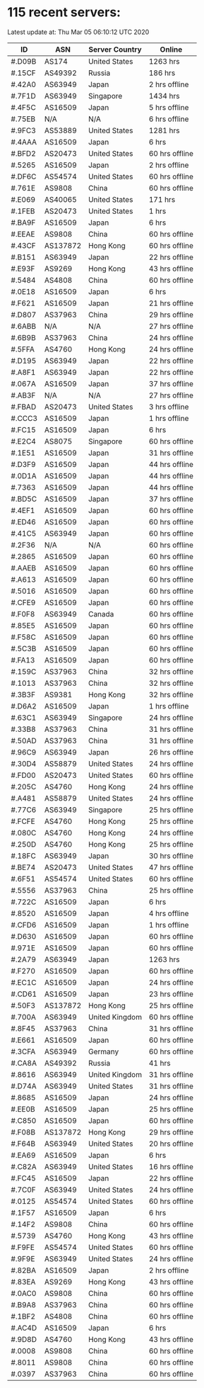 # 115 recent servers:

Latest update at: Thu Mar 05 06:10:12 UTC 2020

| ID | ASN | Server Country | Online |
| -- | --- | -------------- | ------ |
| #.D09B | AS174 | United States | 1263 hrs |
| #.15CF | AS49392 | Russia | 186 hrs |
| #.42A0 | AS63949 | Japan | 2 hrs offline |
| #.7F1D | AS63949 | Singapore | 1434 hrs |
| #.4F5C | AS16509 | Japan | 5 hrs offline |
| #.75EB | N/A | N/A | 6 hrs offline |
| #.9FC3 | AS53889 | United States | 1281 hrs |
| #.4AAA | AS16509 | Japan | 6 hrs |
| #.BFD2 | AS20473 | United States | 60 hrs offline |
| #.5265 | AS16509 | Japan | 2 hrs offline |
| #.DF6C | AS54574 | United States | 60 hrs offline |
| #.761E | AS9808 | China | 60 hrs offline |
| #.E069 | AS40065 | United States | 171 hrs |
| #.1FEB | AS20473 | United States | 1 hrs |
| #.BA9F | AS16509 | Japan | 6 hrs |
| #.EEAE | AS9808 | China | 60 hrs offline |
| #.43CF | AS137872 | Hong Kong | 60 hrs offline |
| #.B151 | AS63949 | Japan | 22 hrs offline |
| #.E93F | AS9269 | Hong Kong | 43 hrs offline |
| #.5484 | AS4808 | China | 60 hrs offline |
| #.0E18 | AS16509 | Japan | 6 hrs |
| #.F621 | AS16509 | Japan | 21 hrs offline |
| #.D807 | AS37963 | China | 29 hrs offline |
| #.6ABB | N/A | N/A | 27 hrs offline |
| #.6B9B | AS37963 | China | 24 hrs offline |
| #.5FFA | AS4760 | Hong Kong | 24 hrs offline |
| #.D195 | AS63949 | Japan | 22 hrs offline |
| #.A8F1 | AS63949 | Japan | 22 hrs offline |
| #.067A | AS16509 | Japan | 37 hrs offline |
| #.AB3F | N/A | N/A | 27 hrs offline |
| #.FBAD | AS20473 | United States | 3 hrs offline |
| #.CCC3 | AS16509 | Japan | 1 hrs offline |
| #.FC15 | AS16509 | Japan | 6 hrs |
| #.E2C4 | AS8075 | Singapore | 60 hrs offline |
| #.1E51 | AS16509 | Japan | 31 hrs offline |
| #.D3F9 | AS16509 | Japan | 44 hrs offline |
| #.0D1A | AS16509 | Japan | 44 hrs offline |
| #.7363 | AS16509 | Japan | 44 hrs offline |
| #.BD5C | AS16509 | Japan | 37 hrs offline |
| #.4EF1 | AS16509 | Japan | 60 hrs offline |
| #.ED46 | AS16509 | Japan | 60 hrs offline |
| #.41C5 | AS63949 | Japan | 60 hrs offline |
| #.2F36 | N/A | N/A | 60 hrs offline |
| #.2865 | AS16509 | Japan | 60 hrs offline |
| #.AAEB | AS16509 | Japan | 60 hrs offline |
| #.A613 | AS16509 | Japan | 60 hrs offline |
| #.5016 | AS16509 | Japan | 60 hrs offline |
| #.CFE9 | AS16509 | Japan | 60 hrs offline |
| #.F0F8 | AS63949 | Canada | 60 hrs offline |
| #.85E5 | AS16509 | Japan | 60 hrs offline |
| #.F58C | AS16509 | Japan | 60 hrs offline |
| #.5C3B | AS16509 | Japan | 60 hrs offline |
| #.FA13 | AS16509 | Japan | 60 hrs offline |
| #.159C | AS37963 | China | 32 hrs offline |
| #.1013 | AS37963 | China | 32 hrs offline |
| #.3B3F | AS9381 | Hong Kong | 32 hrs offline |
| #.D6A2 | AS16509 | Japan | 1 hrs offline |
| #.63C1 | AS63949 | Singapore | 24 hrs offline |
| #.33B8 | AS37963 | China | 31 hrs offline |
| #.50AD | AS37963 | China | 31 hrs offline |
| #.96C9 | AS63949 | Japan | 26 hrs offline |
| #.30D4 | AS58879 | United States | 24 hrs offline |
| #.FD00 | AS20473 | United States | 60 hrs offline |
| #.205C | AS4760 | Hong Kong | 24 hrs offline |
| #.A481 | AS58879 | United States | 24 hrs offline |
| #.77C6 | AS63949 | Singapore | 25 hrs offline |
| #.FCFE | AS4760 | Hong Kong | 25 hrs offline |
| #.080C | AS4760 | Hong Kong | 24 hrs offline |
| #.250D | AS4760 | Hong Kong | 25 hrs offline |
| #.18FC | AS63949 | Japan | 30 hrs offline |
| #.BE74 | AS20473 | United States | 47 hrs offline |
| #.6F51 | AS54574 | United States | 60 hrs offline |
| #.5556 | AS37963 | China | 25 hrs offline |
| #.722C | AS16509 | Japan | 6 hrs |
| #.8520 | AS16509 | Japan | 4 hrs offline |
| #.CFD6 | AS16509 | Japan | 1 hrs offline |
| #.D630 | AS16509 | Japan | 60 hrs offline |
| #.971E | AS16509 | Japan | 60 hrs offline |
| #.2A79 | AS63949 | Japan | 1263 hrs |
| #.F270 | AS16509 | Japan | 60 hrs offline |
| #.EC1C | AS16509 | Japan | 24 hrs offline |
| #.CD61 | AS16509 | Japan | 23 hrs offline |
| #.50F3 | AS137872 | Hong Kong | 25 hrs offline |
| #.700A | AS63949 | United Kingdom | 60 hrs offline |
| #.8F45 | AS37963 | China | 31 hrs offline |
| #.E661 | AS16509 | Japan | 60 hrs offline |
| #.3CFA | AS63949 | Germany | 60 hrs offline |
| #.CA8A | AS49392 | Russia | 41 hrs |
| #.8616 | AS63949 | United Kingdom | 31 hrs offline |
| #.D74A | AS63949 | United States | 31 hrs offline |
| #.8685 | AS16509 | Japan | 24 hrs offline |
| #.EE0B | AS16509 | Japan | 25 hrs offline |
| #.C850 | AS16509 | Japan | 60 hrs offline |
| #.F08B | AS137872 | Hong Kong | 29 hrs offline |
| #.F64B | AS63949 | United States | 20 hrs offline |
| #.EA69 | AS16509 | Japan | 6 hrs |
| #.C82A | AS63949 | United States | 16 hrs offline |
| #.FC45 | AS16509 | Japan | 22 hrs offline |
| #.7C0F | AS63949 | United States | 24 hrs offline |
| #.0125 | AS54574 | United States | 60 hrs offline |
| #.1F57 | AS16509 | Japan | 6 hrs |
| #.14F2 | AS9808 | China | 60 hrs offline |
| #.5739 | AS4760 | Hong Kong | 43 hrs offline |
| #.F9FE | AS54574 | United States | 60 hrs offline |
| #.9F9E | AS63949 | United States | 24 hrs offline |
| #.82BA | AS16509 | Japan | 2 hrs offline |
| #.83EA | AS9269 | Hong Kong | 43 hrs offline |
| #.0AC0 | AS9808 | China | 60 hrs offline |
| #.B9A8 | AS37963 | China | 60 hrs offline |
| #.1BF2 | AS4808 | China | 60 hrs offline |
| #.AC4D | AS16509 | Japan | 6 hrs |
| #.9D8D | AS4760 | Hong Kong | 43 hrs offline |
| #.0008 | AS9808 | China | 60 hrs offline |
| #.8011 | AS9808 | China | 60 hrs offline |
| #.0397 | AS37963 | China | 60 hrs offline |


